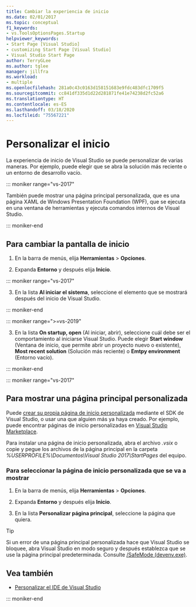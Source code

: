 ```yaml
---
title: Cambiar la experiencia de inicio
ms.date: 02/01/2017
ms.topic: conceptual
f1_keywords:
- vs.ToolsOptionsPages.Startup
helpviewer_keywords:
- Start Page [Visual Studio]
- customizing Start Page [Visual Studio]
- Visual Studio Start Page
author: TerryGLee
ms.author: tglee
manager: jillfra
ms.workload:
- multiple
ms.openlocfilehash: 281a0c43c0163d158151683e9fdc483dfc1709f5
ms.sourcegitcommit: cc841df335d1d22d281871fe41e74238d2fc52a6
ms.translationtype: HT
ms.contentlocale: es-ES
ms.lasthandoff: 03/18/2020
ms.locfileid: "75567221"
---
```

# <a name="customize-startup"></a>Personalizar el inicio

La experiencia de inicio de Visual Studio se puede personalizar de varias maneras. Por ejemplo, puede elegir que se abra la solución más reciente o un entorno de desarrollo vacío.

::: moniker range="vs-2017"

También puede mostrar una página principal personalizada, que es una página XAML de Windows Presentation Foundation (WPF), que se ejecuta en una ventana de herramientas y ejecuta comandos internos de Visual Studio.

::: moniker-end

## <a name="to-change-the-startup-item"></a>Para cambiar la pantalla de inicio

1. En la barra de menús, elija **Herramientas** > **Opciones**.

2. Expanda **Entorno** y después elija **Inicio**.

::: moniker range="vs-2017"

3. En la lista **Al iniciar el sistema**, seleccione el elemento que se mostrará después del inicio de Visual Studio.

::: moniker-end

::: moniker range=">=vs-2019"

3. En la lista **On startup, open** (Al iniciar, abrir), seleccione cuál debe ser el comportamiento al iniciarse Visual Studio. Puede elegir **Start window** (Ventana de inicio, que permite abrir un proyecto nuevo o existente), **Most recent solution** (Solución más reciente) o **Emtpy environment** (Entorno vacío).

::: moniker-end

::: moniker range="vs-2017"

## <a name="to-show-a-custom-start-page"></a>Para mostrar una página principal personalizada

Puede [crear su propia página de inicio personalizada](../extensibility/creating-a-custom-start-page.md) mediante el SDK de Visual Studio, o usar una que alguien más ya haya creado. Por ejemplo, puede encontrar páginas de inicio personalizadas en [Visual Studio Marketplace](https://marketplace.visualstudio.com/search?target=VS&category=Tools&vsVersion=&subCategory=Start%20Pages&sortBy=Downloads).

Para instalar una página de inicio personalizada, abra el archivo *.vsix* o copie y pegue los archivos de la página principal en la carpeta *%USERPROFILE%\Documentos\Visual Studio 2017\StartPages* del equipo.

### <a name="to-select-which-custom-start-page-to-display"></a>Para seleccionar la página de inicio personalizada que se va a mostrar

1. En la barra de menús, elija **Herramientas** > **Opciones**.

1. Expanda **Entorno** y después elija **Inicio**.

1. En la lista **Personalizar página principal**, seleccione la página que quiera.

> [!TIP]
> Si un error de una página principal personalizada hace que Visual Studio se bloquee, abra Visual Studio en modo seguro y después establezca que se use la página principal predeterminada. Consulte [/SafeMode (devenv.exe)](../ide/reference/safemode-devenv-exe.md).

## <a name="see-also"></a>Vea también

- [Personalizar el IDE de Visual Studio](../ide/personalizing-the-visual-studio-ide.md)

::: moniker-end

